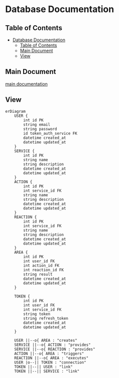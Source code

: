 # Database Documentation

## Table of Contents

- [Database Documentation](#database-documentation)
  - [Table of Contents](#table-of-contents)
  - [Main Document](#main-document)
  - [View](#view)

## Main Document

[main documentation](../README.md)

## View

```mermaid
erDiagram
    USER {
        int id PK
        string email
        string password
        id token_auth_service FK
        datetime created_at
        datetime updated_at
    }
    SERVICE {
        int id PK
        string name
        string description
        datetime created_at
        datetime updated_at
    }
    ACTION {
        int id PK
        int service_id FK
        string name
        string description
        datetime created_at
        datetime updated_at
    }
    REACTION {
        int id PK
        int service_id FK
        string name
        string description
        datetime created_at
        datetime updated_at
    }
    AREA {
        int id PK
        int user_id FK
        int action_id FK
        int reaction_id FK
        string result
        datetime created_at
        datetime updated_at
    }

    TOKEN {
        int id PK
        int user_id FK
        int service_id FK
        string token
        string refresh_token
        datetime created_at
        datetime updated_at
    }

    USER ||--o{ AREA : "creates"
    SERVICE ||--o{ ACTION : "provides"
    SERVICE ||--o{ REACTION : "provides"
    ACTION ||--o{ AREA : "triggers"
    REACTION ||--o{ AREA : "executes"
    USER |o--|| TOKEN : "connection"
    TOKEN ||--|| USER : "link"
    TOKEN ||--|| SERVICE : "link"
```
